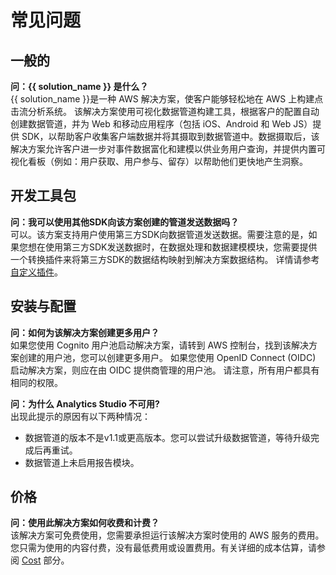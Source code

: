 # 常见问题

## 一般的
**问：{{ solution_name }} 是什么？**<br>
{{ solution_name }}是一种 AWS 解决方案，使客户能够轻松地在 AWS 上构建点击流分析系统。 该解决方案使用可视化数据管道构建工具，根据客户的配置自动创建数据管道，并为 Web 和移动应用程序（包括 iOS、Android 和 Web JS）提供 SDK，以帮助客户收集客户端数据并将其摄取到数据管道中。数据摄取后，该解决方案允许客户进一步对事件数据富化和建模以供业务用户查询，并提供内置可视化看板（例如：用户获取、用户参与、留存）以帮助他们更快地产生洞察。

## 开发工具包

**问：我可以使用其他SDK向该方案创建的管道发送数据吗？**<br>
可以。该方案支持用户使用第三方SDK向数据管道发送数据。需要注意的是，如果您想在使用第三方SDK发送数据时，在数据处理和数据建模模块，您需要提供一个转换插件来将第三方SDK的数据结构映射到解决方案数据结构。 详情请参考[自定义插件](./pipeline-mgmt/data-processing/configure-plugin.md)。

## 安装与配置
**问：如何为该解决方案创建更多用户？**</br>
如果您使用 Cognito 用户池启动解决方案，请转到 AWS 控制台，找到该解决方案创建的用户池，您可以创建更多用户。 如果您使用 OpenID Connect (OIDC) 启动解决方案，则应在由 OIDC 提供商管理的用户池。 请注意，所有用户都具有相同的权限。

**问：为什么 Analytics Studio 不可用?**</br>
出现此提示的原因有以下两种情况：

- 数据管道的版本不是v1.1或更高版本。您可以尝试升级数据管道，等待升级完成后再重试。
- 数据管道上未启用报告模块。

## 价格
**问：使用此解决方案如何收费和计费？**</br>
该解决方案可免费使用，您需要承担运行该解决方案时使用的 AWS 服务的费用。
您只需为使用的内容付费，没有最低费用或设置费用。有关详细的成本估算，请参阅 [Cost](./plan-deployment/cost.md) 部分。